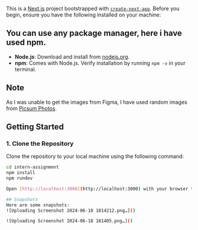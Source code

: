 This is a [Next.js](https://nextjs.org/) project bootstrapped with [`create-next-app`](https://github.com/vercel/next.js/tree/canary/packages/create-next-app).
Before you begin, ensure you have the following installed on your machine:
## You can use any package manager, here i have used npm.

- **Node.js**: Download and install from [nodejs.org](https://nodejs.org/).
- **npm**: Comes with Node.js. Verify installation by running `npm -v` in your terminal.

## Note

As I was unable to get the images from Figma, I have used random images from [Picsum Photos](https://picsum.photos/).


## Getting Started

### 1. Clone the Repository

Clone the repository to your local machine using the following command:

```bash git clone [https://github.com/your-username/nextjs-image-slider.git](https://github.com/ali-mandela/intern-assignment.git)
cd intern-assignment
npm install
npm rundev 

Open [http://localhost:3000](http://localhost:3000) with your browser to see the result.```

## Snapshots
Here are some snapshots:
![Uploading Screenshot 2024-06-18 1814212.png…]()

![Uploading Screenshot 2024-06-18 181405.png…]()



